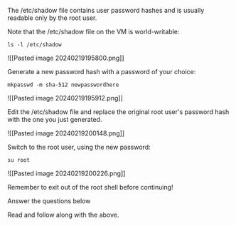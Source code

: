 The /etc/shadow file contains user password hashes and is usually readable only by the root user.

Note that the /etc/shadow file on the VM is world-writable:

```
ls -l /etc/shadow
```

![[Pasted image 20240219195800.png]]

Generate a new password hash with a password of your choice:

```
mkpasswd -m sha-512 newpasswordhere
```  

![[Pasted image 20240219195912.png]]

Edit the /etc/shadow file and replace the original root user's password hash with the one you just generated.

![[Pasted image 20240219200148.png]]

Switch to the root user, using the new password:

```
su root
```  

![[Pasted image 20240219200226.png]]

Remember to exit out of the root shell before continuing!

Answer the questions below

Read and follow along with the above.
